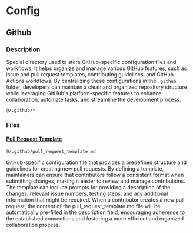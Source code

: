 # Config

## Github

### Description

Special directory used to store GitHub-specific configuration files and workflows. It helps organize and manage various GitHub features, such as issue and pull request templates, contributing guidelines, and GitHub Actions workflows. By centralizing these configurations in the `.github` folder, developers can maintain a clean and organized repository structure while leveraging GitHub's platform-specific features to enhance collaboration, automate tasks, and streamline the development process.

`@/.github/*`

### Files

#### [Pull Request Template](https://docs.github.com/en/communities/using-templates-to-encourage-useful-issues-and-pull-requests/creating-a-pull-request-template-for-your-repository)

`@/.github/pull_request_template.md`

GitHub-specific configuration file that provides a predefined structure and guidelines for creating new pull requests. By defining a template, maintainers can ensure that contributors follow a consistent format when submitting changes, making it easier to review and manage contributions. The template can include prompts for providing a description of the changes, relevant issue numbers, testing steps, and any additional information that might be required. When a contributor creates a new pull request, the content of the pull_request_template.md file will be automatically pre-filled in the description field, encouraging adherence to the established conventions and fostering a more efficient and organized collaboration process.
